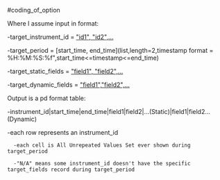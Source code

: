 

#coding_of_option

Where I assume input in format:


  -target_instrument_id = ["id1", "id2",...](list,length=dynamic,type=string)
  
  -target_period = [start_time, end_time](list,length=2,timestamp format = %H:%M:%S:%f",start_time<=timestamp<=end_time)
  
  -target_static_fields = ["field1", "field2",...](list,length=dynamic,type=string)
  
  -target_dynamic_fields = ["field1","field2",...](list,length=dynamic,type=string)
  
  
Output is a pd format table:

  -instrument_id|start_time|end_time|field1|field2|...(Static)|field1|field2...(Dynamic)
  
  -each row represents an instrument_id
  
      -each cell is All Unrepeated Values Set ever shown during target_period
      
      -"N/A" means some instrument_id doesn't have the specific target_fields record during target_period
      


